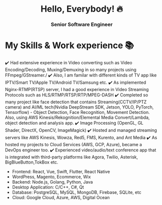 <h1 align="center"> Hello, Everybody! 🔥 </h1> 
<h3 align="center"> Senior Software Engineer </h3>

# My Skills & Work experience 📚

✔️ Had extensive experience in Video converting such as Video Encoding/Decoding, Muxing/Demuxing in so many projects using FFmpeg/GStreamer./
✔️ Also, I am familar with different kinds of TV app like IPTV/Smart TV/Apple TV/Android TV/Samsung etc.
✔️ As implemented Nginx-RTMP(RTSP) server, I had a good experience in Video Streaming Protocols such as HLS/RTMP/RTSP/RTP/MPEG-DASH
✔️ Completed so many project like face detection that contains Streaming(CCTV/IP/PTZ camera) and AI/ML tech(Nvidia DeepStream SDK, Jetson, YOLO, PyTorch, Tensorflow) - Object Detection, Face Recognition, Movement Detection.
Also, using AWS Kinesis/Rekognition/Elemental Media Convert/Lambda, object detection and analysis app.
✔️ Image Processing (OpenGL, GL Shader, DirectX, OpenCV, ImageMagick)
✔️ Hosted and managed streaming servers like AWS Kinesis, Wowza, Red5, FMS, Kurento, and Ant Media
✔️ As hosted my projects to Cloud Services (AWS, GCP, Azure), became a DevOps engineer too.
✔️ Experienced video/audio/text conference app that is integrated with third-party platforms like Agora, Twilio, Asterisk, BigBlueButton,TokBox etc.

- Frontend: React, Vue, Swift, Flutter, React Native
- WordPress, Magento, Ecommerce, Wix
- Backend: Node.js, Golang, Python, Java
- Desktop Application: C/C++, C#, Qt
- Database: PostgreSQL, MySQL, MongoDB, Firebase, SQLite, etc
- Cloud: Google Cloud, Azure, AWS, Digital Ocean

